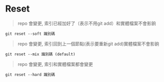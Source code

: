 # Reset

> repo 會變更, 索引已經加好了（表示不用git add）和實體檔案不會影餉
	
	git reset --soft 識別碼
	
> repo 會變更, 索引回到上一個節點(表示要重新git add)實體檔案不會影餉

	git reset --mix 識別碼 (default)

> repo 會變更, 索引和實體檔案都會變更

	git reset --hard 識別碼
